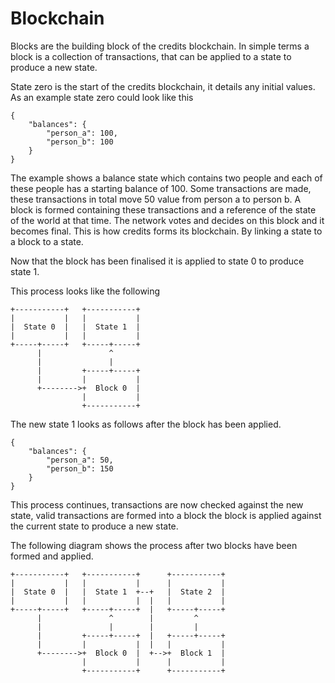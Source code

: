 # Blockchain

Blocks are the building block of the credits blockchain. In simple terms a block is a collection of transactions, that
can be applied to a state to produce a new state.

State zero is the start of the credits blockchain, it details any initial values.
As an example state zero could look like this

```
{
    "balances": {
        "person_a": 100,
        "person_b": 100
    }
}
```

The example shows a balance state which contains two people and each of these people has a starting balance of 100. 
Some transactions are made, these transactions in total move 50 value from person a to person b. A block is formed 
containing these transactions and a reference of the state of the world at that time. The network votes and decides 
on this block and it becomes final. This is how credits forms its blockchain. By linking a state to a block to a state.

Now that the block has been finalised it is applied to state 0 to produce state 1.

This process looks like the following


```
+-----------+   +-----------+
|           |   |           |
|  State 0  |   |  State 1  |
|           |   |           |
+-----+-----+   +-----+-----+
      |               ^      
      |               |      
      |         +-----+-----+
      |         |           |
      +-------->+  Block 0  |
                |           |
                +-----------+
```


The new state 1 looks as follows after the block has been applied.
```
{
    "balances": {
        "person_a": 50,
        "person_b": 150
    }
}
```


This process continues, transactions are now checked against the new state, valid transactions are formed into a block
the block is applied against the current state to produce a new state.

The following diagram shows the process after two blocks have been formed and applied.

```
+-----------+   +-----------+      +-----------+
|           |   |           |      |           |
|  State 0  |   |  State 1  +--+   |  State 2  |
|           |   |           |  |   |           |
+-----+-----+   +-----+-----+  |   +-----+-----+
      |               ^        |         ^
      |               |        |         |
      |         +-----+-----+  |   +-----+-----+
      |         |           |  |   |           |
      +-------->+  Block 0  |  +-->+  Block 1  |
                |           |      |           |
                +-----------+      +-----------+
```

